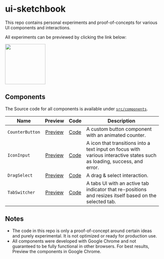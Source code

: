 # ui-sketchbook

This repo contains personal experiments and proof-of-concepts for various UI components and interactions.

All experiments can be previewed by clicking the link below:

<a href="http://ui-sketchbook.now.sh">
  <img width="132" src="https://user-images.githubusercontent.com/2100222/56876526-078cbf00-6a16-11e9-86fa-4770e3e3a1af.png" />
</a>

## Components

The Source code for all components is available under [`src/components`](https://github.com/wsmd/ui-sketchbook/tree/master/src/components/).

| Name            |                               Preview                               | Code                                                                                   | Description                                                                                                             |
| --------------- | :-----------------------------------------------------------------: | -------------------------------------------------------------------------------------- | ----------------------------------------------------------------------------------------------------------------------- |
| `CounterButton` | [Preview](https://ui-sketchbook.now.sh/?selectedKind=CounterButton) | [Code](https://github.com/wsmd/ui-sketchbook/tree/master/src/components/CounterButton) | A custom button component with an animated counter.                                                                     |
| `IconInput`     |   [Preview](https://ui-sketchbook.now.sh/?selectedKind=IconInput)   | [Code](https://github.com/wsmd/ui-sketchbook/tree/master/src/components/IconInput)     | A icon that transitions into a text input on focus with various interactive states such as loading, success, and error. |
| `DragSelect`    |  [Preview](https://ui-sketchbook.now.sh/?selectedKind=DragSelect)   | [Code](https://github.com/wsmd/ui-sketchbook/tree/master/src/components/DragSelect)    | A drag & select interaction.                                                                                            |
| `TabSwitcher`   |  [Preview](https://ui-sketchbook.now.sh/?selectedKind=TabSwitcher)  | [Code](https://github.com/wsmd/ui-sketchbook/tree/master/src/components/TabSwitcher)   | A tabs UI with an active tab indicator that re-positions and resizes itself based on the selected tab.                  |

## Notes

- The code in this repo is only a proof-of-concept around certain ideas and purely experimental. It is not optimized or ready for production use.
- All components were developed with Google Chrome and not guaranteed to be fully functional in other browsers. For best results, Preview the components in Google Chrome.